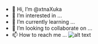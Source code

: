 - 👋 Hi, I’m @xtnaXuka
- 👀 I’m interested in ...
- 🌱 I’m currently learning ...
- 💞️ I’m looking to collaborate on ...
- 📫 How to reach me ...
![alt text](https://raw.githubusercontent.com/rodrigograca31/rodrigograca31/master/matrix.svg)
<!---
xtnaXuka/xtnaXuka is a ✨ special ✨ repository because its `README.md` (this file) appears on your GitHub profile.
You can click the Preview link to take a look at your changes.
--->
